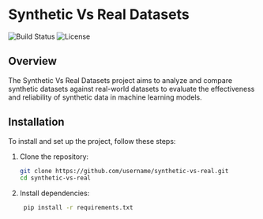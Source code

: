 # Synthetic Vs Real Datasets

![Build Status](https://img.shields.io/github/workflow/status/username/synthetic-vs-real/CI)
![License](https://img.shields.io/github/license/username/synthetic-vs-real)

## Overview

The Synthetic Vs Real Datasets project aims to analyze and compare synthetic datasets against real-world datasets to evaluate the effectiveness and reliability of synthetic data in machine learning models.

## Installation

To install and set up the project, follow these steps:

1. Clone the repository:
   ```bash
   git clone https://github.com/username/synthetic-vs-real.git
   cd synthetic-vs-real
2. Install dependencies:
   ```bash
    pip install -r requirements.txt
